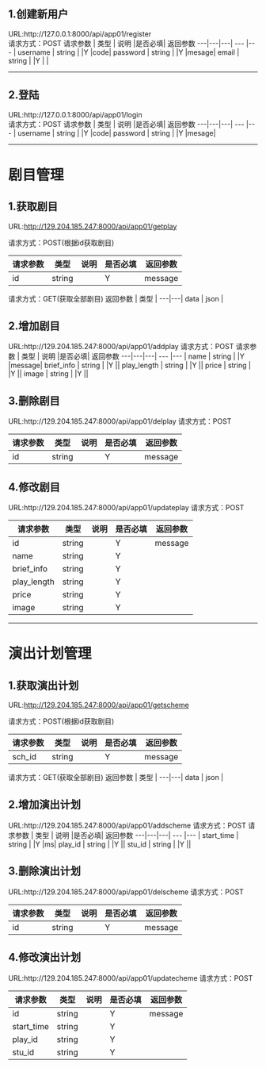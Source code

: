 <h2>1.创建新用户</h2>
URL:http://127.0.0.1:8000/api/app01/register
<br>
请求方式：POST
请求参数 | 类型 | 说明 |是否必填| 返回参数 
---|---|---| --- |--- |
username | string | |Y |code| 
password | string | |Y |mesage|
email | string | |Y | |

---
<h2>2.登陆</h2>
URL:http://127.0.0.1:8000/api/app01/login
<br>
请求方式：POST
请求参数 | 类型 | 说明 |是否必填| 返回参数 
---|---|---| --- |--- |
username | string | |Y |code| 
password | string | |Y |mesage|


---

<h1>剧目管理</h1>
<h2> 1.获取剧目</h2>

URL:http://129.204.185.247:8000/api/app01/getplay

请求方式：POST(根据id获取剧目)

请求参数 | 类型 | 说明 |是否必填| 返回参数 
---|---|---| --- |--- |
id | string | |Y |message| 

请求方式：GET(获取全部剧目)
返回参数 | 类型 |
---|---|
data | json | 
<h2> 2.增加剧目</h2>
URL:http://129.204.185.247:8000/api/app01/addplay
请求方式：POST
请求参数 | 类型 | 说明 |是否必填| 返回参数 
---|---|---| --- |--- |
name | string | |Y |message|
brief_info | string | |Y ||
play_length | string | |Y ||
price | string | |Y ||
image | string | |Y ||


<h2> 3.删除剧目</h2>
URL:http://129.204.185.247:8000/api/app01/delplay
请求方式：POST

请求参数 | 类型 | 说明 |是否必填| 返回参数 
---|---|---| --- |--- |
id | string | |Y |message| 
<h2> 4.修改剧目</h2>
URL:http://129.204.185.247:8000/api/app01/updateplay
请求方式：POST

请求参数 | 类型 | 说明 |是否必填| 返回参数 
---|---|---| --- |--- |
id | string | |Y |message| 
name | string | |Y ||
brief_info | string | |Y ||
play_length | string | |Y ||
price | string | |Y ||
image | string | |Y ||

---

<h1>演出计划管理</h1>
<h2> 1.获取演出计划</h2>

URL:http://129.204.185.247:8000/api/app01/getscheme

请求方式：POST(根据id获取剧目)

请求参数 | 类型 | 说明 |是否必填| 返回参数 
---|---|---| --- |--- |
sch_id | string | |Y |message| 

请求方式：GET(获取全部剧目)
返回参数 | 类型 |
---|---|
data | json | 
<h2> 2.增加演出计划</h2>
URL:http://129.204.185.247:8000/api/app01/addscheme
请求方式：POST
请求参数 | 类型 | 说明 |是否必填| 返回参数 
---|---|---| --- |--- |
start_time | string | |Y |ms|
play_id | string | |Y ||
stu_id | string | |Y ||

<h2> 3.删除演出计划</h2>
URL:http://129.204.185.247:8000/api/app01/delscheme
请求方式：POST

请求参数 | 类型 | 说明 |是否必填| 返回参数 
---|---|---| --- |--- |
id | string | |Y |message| 
<h2> 4.修改演出计划</h2>
URL:http://129.204.185.247:8000/api/app01/updatecheme
请求方式：POST

请求参数 | 类型 | 说明 |是否必填| 返回参数 
---|---|---| --- |--- |
id | string | |Y |message| 
start_time | string | |Y ||
play_id | string | |Y ||
stu_id | string | |Y ||